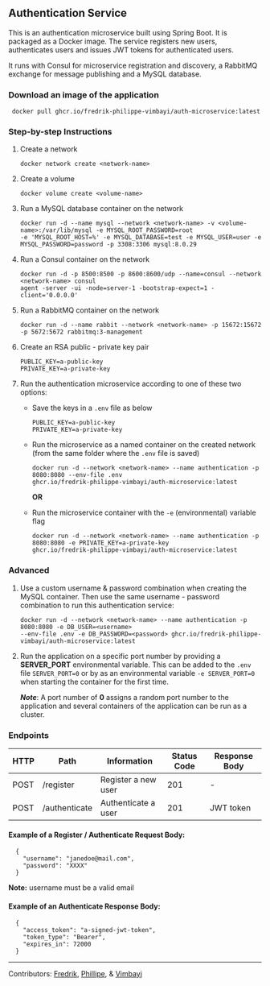 ## Authentication Service

This is an authentication microservice built using Spring Boot. It is packaged as a Docker image. The service registers
new users, authenticates users and issues JWT tokens for authenticated users.

It runs with Consul for microservice registration and discovery, a RabbitMQ exchange for message publishing and a
MySQL database.

### Download an image of the application
   ```
    docker pull ghcr.io/fredrik-philippe-vimbayi/auth-microservice:latest
   ```

### Step-by-step Instructions
1. Create a network
    ```
    docker network create <network-name>
    ``` 
2. Create a volume
   ```
   docker volume create <volume-name>
   ```
3. Run a MySQL database container on the network
   ```
   docker run -d --name mysql --network <network-name> -v <volume-name>:/var/lib/mysql -e MYSQL_ROOT_PASSWORD=root
   -e 'MYSQL_ROOT_HOST=%' -e MYSQL_DATABASE=test -e MYSQL_USER=user -e MYSQL_PASSWORD=password -p 3308:3306 mysql:8.0.29
   ```
4. Run a Consul container on the network
    ```
    docker run -d -p 8500:8500 -p 8600:8600/udp --name=consul --network <network-name> consul
    agent -server -ui -node=server-1 -bootstrap-expect=1 -client='0.0.0.0'
    ```
5. Run a RabbitMQ container on the network
   ```
   docker run -d --name rabbit --network <network-name> -p 15672:15672 -p 5672:5672 rabbitmq:3-management
   ``` 
6. Create an RSA public - private key pair
    ```
    PUBLIC_KEY=a-public-key
    PRIVATE_KEY=a-private-key
    ```

7. Run the authentication microservice according to one of these two options:
    - Save the keys in a `.env` file as below
        ```
        PUBLIC_KEY=a-public-key
        PRIVATE_KEY=a-private-key
        ```
    - Run the microservice as a named container on the created network (from the same folder where
      the `.env` file is saved)
       ```
       docker run -d --network <network-name> --name authentication -p 8080:8080 --env-file .env
       ghcr.io/fredrik-philippe-vimbayi/auth-microservice:latest
       ``` 

      **OR**

    - Run the microservice container with the `-e` (environmental) variable flag
       ```
       docker run -d --network <network-name> --name authentication -p 8080:8080 -e PRIVATE_KEY=a-private-key
       ghcr.io/fredrik-philippe-vimbayi/auth-microservice:latest
       ``` 

### Advanced

1. Use a custom username & password combination when creating the MySQL container. Then use the same username -
   password combination to run this authentication service:

    ```
    docker run -d --network <network-name> --name authentication -p 8080:8080 -e DB_USER=<username>
    --env-file .env -e DB_PASSWORD=<password> ghcr.io/fredrik-philippe-vimbayi/auth-microservice:latest
    ``` 

2. Run the application on a specific port number by providing a **SERVER_PORT** environmental variable. This can be
   added to the `.env` file `SERVER_PORT=0` or by as an environmental variable `-e SERVER_PORT=0` when starting the
   container for the first time.

   _**Note**_: A port number of **0** assigns a random port number to the application and several containers of the
   application
   can be run as a cluster.

### Endpoints

| HTTP | Path          | Information         | Status Code | Response Body |
|------|---------------|---------------------|-------------|---------------|
| POST | /register     | Register a new user | 201         | -             |
| POST | /authenticate | Authenticate a user | 201         | JWT token     |

#### Example of a Register / Authenticate Request Body:
```
  {
    "username": "janedoe@mail.com",
    "password": "XXXX"
  }
```

**Note:** username must be a valid email

#### Example of an Authenticate Response Body:

```
  {
    "access_token": "a-signed-jwt-token",
    "token_type": "Bearer",
    "expires_in": 72000
  }
```
______________________________________________________________________________________________________________________________________________________________________________       
Contributors: [Fredrik](https://github.com/ErikssonF), [Phillipe](https://github.com/Philippevial),
& [Vimbayi](https://github.com/Vimbayinashe)
